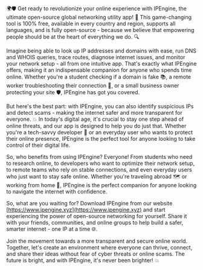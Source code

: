 🌍🛡️ Get ready to revolutionize your online experience with IPEngine, the ultimate open-source global networking utility app! 🚀 This game-changing tool is 100% free, available in every country and region, supports all languages, and is fully open-source - because we believe that empowering people should be at the heart of everything we do. 🔍

Imagine being able to look up IP addresses and domains with ease, run DNS and WHOIS queries, trace routes, diagnose internet issues, and monitor your network setup - all from one intuitive app. That's exactly what IPEngine offers, making it an indispensable companion for anyone who spends time online. Whether you're a student checking if a domain is fake 📚, a remote worker troubleshooting their connection 🏢, or a small business owner protecting your site 🛡️, IPEngine has got you covered.

But here's the best part: with IPEngine, you can also identify suspicious IPs and detect scams - making the internet safer and more transparent for everyone. 💥 In today's digital age, it's crucial to stay one step ahead of online threats, and our app is designed to help you do just that. Whether you're a tech-savvy developer 🤖 or an everyday user who wants to protect their online presence, IPEngine is the perfect tool for anyone looking to take control of their digital life.

So, who benefits from using IPEngine? Everyone! From students who need to research online, to developers who want to optimize their network setup, to remote teams who rely on stable connections, and even everyday users who just want to stay safe online. Whether you're traveling abroad 🗺️ or working from home 💼, IPEngine is the perfect companion for anyone looking to navigate the internet with confidence.

So, what are you waiting for? Download IPEngine from our website [https://www.ipengine.xyz](https://www.ipengine.xyz) and start experiencing the power of open-source networking for yourself. Share it with your friends, communities, and online groups to help build a safer, smarter internet - one IP at a time 🌐.

Join the movement towards a more transparent and secure online world. Together, let's create an environment where everyone can thrive, connect, and share their ideas without fear of cyber threats or online scams. The future is bright, and with IPEngine, it's never been brighter! 💥